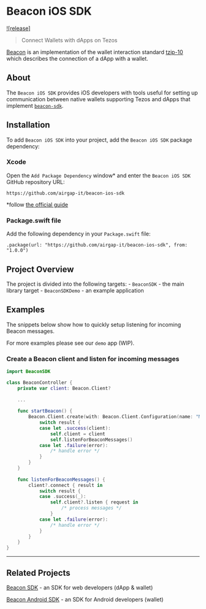 # Beacon iOS SDK

[![release]](https://img.shields.io/github/v/tag/airgap-it/beacon-ios-sdk?include_prereleases)

> Connect Wallets with dApps on Tezos

[Beacon](https://walletbeacon.io) is an implementation of the wallet interaction standard [tzip-10](https://gitlab.com/tzip/tzip/blob/master/proposals/tzip-10/tzip-10.md) which describes the connection of a dApp with a wallet.

## About

The `Beacon iOS SDK` provides iOS developers with tools useful for setting up communication between native wallets supporting Tezos and dApps that implement [`beacon-sdk`](https://github.com/airgap-it/beacon-sdk).

## Installation

To add `Beacon iOS SDK` into your project, add the `Beacon iOS SDK` package dependency:

### Xcode

Open the `Add Package Dependency` window* and enter the `Beacon iOS SDK` GitHub repository URL:
```
https://github.com/airgap-it/beacon-ios-sdk
```

*follow [the official guide](https://developer.apple.com/documentation/xcode/adding_package_dependencies_to_your_app)

### Package.swift file

Add the following dependency in your `Package.swift` file:

```
.package(url: "https://github.com/airgap-it/beacon-ios-sdk", from: "1.0.0")
```

<!-- TODO: ## Documentation -->

## Project Overview

The project is divided into the following targets:
    - `BeaconSDK` - the main library target
    - `BeaconSDKDemo` - an example application

## Examples

The snippets below show how to quickly setup listening for incoming Beacon messages.

For more examples please see our `demo` app (WIP).

### Create a Beacon client and listen for incoming messages

```swift
import BeaconSDK

class BeaconController {
    private var client: Beacon.Client?
    
    ...
    
    func startBeacon() {
        Beacon.Client.create(with: Beacon.Client.Configuration(name: "My App")) { result in
            switch result {
            case let .success(client):
                self.client = client
                self.listenForBeaconMessages()
            case let .failure(error):
                /* handle error */
            }
        }
    }
    
    func listenForBeaconMessages() {
        client?.connect { result in
            switch result {
            case .success(_):
                self.client?.listen { request in 
                    /* process messages */ 
                }
            case let .failure(error):
                /* handle error */
            }
        }
    }
}
```

<!-- TODO: ## Development -->

---
## Related Projects

[Beacon SDK](https://github.com/airgap-it/beacon-sdk) - an SDK for web developers (dApp & wallet)

[Beacon Android SDK](https://github.com/airgap-it/beacon-android-sdk) - an SDK for Android developers (wallet)

